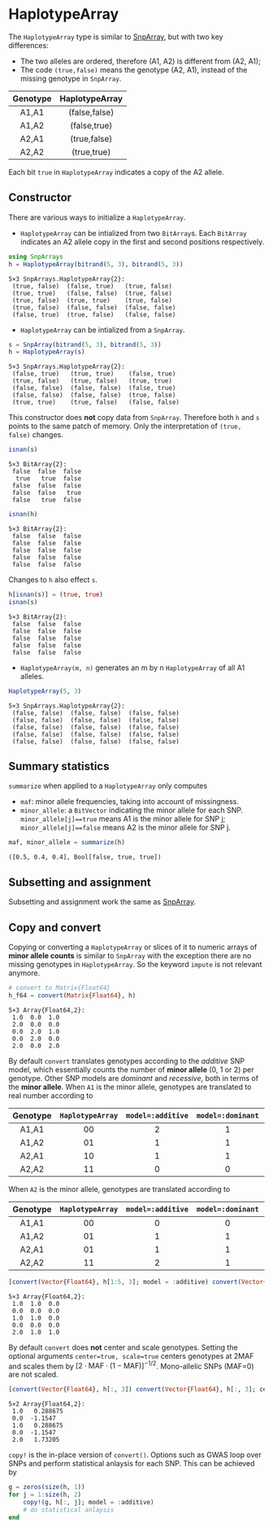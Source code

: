 
# HaplotypeArray

The `HaplotypeArray` type is similar to [SnpArray](@ref), but with two key differences:  

* The two alleles are ordered, therefore (A1, A2) is different from (A2, A1);  
* The code `(true,false)` means the genotype (A2, A1), instead of the missing genotype in `SnpArray`.  

| Genotype | HaplotypeArray |  
|:---:|:---:|  
| A1,A1 | (false,false) |  
| A1,A2 | (false,true) |  
| A2,A1 | (true,false) |  
| A2,A2 | (true,true) |  
Each bit `true` in `HaplotypeArray` indicates a copy of the A2 allele. 

## Constructor

There are various ways to initialize a `HaplotypeArray`.  

* `HaplotypeArray` can be intialized from two `BitArray`s. Each `BitArray` indicates an A2 allele copy in the first and second positions respectively.


```julia
using SnpArrays
h = HaplotypeArray(bitrand(5, 3), bitrand(5, 3))
```




    5×3 SnpArrays.HaplotypeArray{2}:
     (true, false)  (false, true)   (true, false) 
     (true, true)   (false, false)  (true, false) 
     (true, false)  (true, true)    (true, false) 
     (true, false)  (false, false)  (false, false)
     (false, true)  (true, false)   (false, false)



* `HaplotypeArray` can be intialized from a `SnpArray`.


```julia
s = SnpArray(bitrand(5, 3), bitrand(5, 3))
h = HaplotypeArray(s)
```




    5×3 SnpArrays.HaplotypeArray{2}:
     (false, true)   (true, true)    (false, true) 
     (true, false)   (true, false)   (true, true)  
     (false, false)  (false, false)  (false, true) 
     (false, false)  (false, false)  (true, false) 
     (true, true)    (true, false)   (false, false)



This constructor does **not** copy data from `SnpArray`. Therefore both `h` and `s` points to the same patch of memory. Only the interpretation of `(true, false)` changes.


```julia
isnan(s)
```




    5×3 BitArray{2}:
     false  false  false
      true   true  false
     false  false  false
     false  false   true
     false   true  false




```julia
isnan(h)
```




    5×3 BitArray{2}:
     false  false  false
     false  false  false
     false  false  false
     false  false  false
     false  false  false



Changes to `h` also effect `s`.


```julia
h[isnan(s)] = (true, true)
isnan(s)
```




    5×3 BitArray{2}:
     false  false  false
     false  false  false
     false  false  false
     false  false  false
     false  false  false



* `HaplotypeArray(m, n)` generates an m by n `HaplotypeArray` of all A1 alleles.


```julia
HaplotypeArray(5, 3)
```




    5×3 SnpArrays.HaplotypeArray{2}:
     (false, false)  (false, false)  (false, false)
     (false, false)  (false, false)  (false, false)
     (false, false)  (false, false)  (false, false)
     (false, false)  (false, false)  (false, false)
     (false, false)  (false, false)  (false, false)



## Summary statistics

`summarize` when applied to a `HaplotypeArray` only computes  

* `maf`: minor allele frequencies, taking into account of missingness.  
* `minor_allele`: a `BitVector` indicating the minor allele for each SNP.   `minor_allele[j]==true` means A1 is the minor allele for SNP j; `minor_allele[j]==false` means A2 is the minor allele for SNP j.  


```julia
maf, minor_allele = summarize(h)
```




    ([0.5, 0.4, 0.4], Bool[false, true, true])



## Subsetting and assignment

Subsetting and assignment work the same as [SnpArray](@ref).

## Copy and convert

Copying or converting a `HaplotypeArray` or slices of it to numeric arrays of **minor allele counts** is similar to `SnpArray` with the exception there are no missing genotypes in `HaplotypeArray`. So the keyword `impute` is not relevant anymore.


```julia
# convert to Matrix{Float64}
h_f64 = convert(Matrix{Float64}, h)
```




    5×3 Array{Float64,2}:
     1.0  0.0  1.0
     2.0  0.0  0.0
     0.0  2.0  1.0
     0.0  2.0  0.0
     2.0  0.0  2.0



By default `convert` translates genotypes according to the *additive* SNP model, which essentially counts the number of **minor allele** (0, 1 or 2) per genotype. Other SNP models are *dominant* and *recessive*, both in terms of the **minor allele**. When `A1` is the minor allele, genotypes are translated to real number according to

| Genotype | `HaplotypeArray` | `model=:additive` | `model=:dominant` | `model=:recessive` |    
|:---:|:---:|:---:|:---:|:---:|  
| A1,A1 | 00 | 2 | 1 | 1 |  
| A1,A2 | 01 | 1 | 1 | 0 |  
| A2,A1 | 10 | 1 | 1 | 0 |  
| A2,A2 | 11 | 0 | 0 | 0 |  

When `A2` is the minor allele, genotypes are translated according to

| Genotype | `HaplotypeArray` | `model=:additive` | `model=:dominant` | `model=:recessive` |    
|:---:|:---:|:---:|:---:|:---:|  
| A1,A1 | 00 | 0 | 0 | 0 |  
| A1,A2 | 01 | 1 | 1 | 0 |  
| A2,A1 | 01 | 1 | 1 | 0 |  
| A2,A2 | 11 | 2 | 1 | 1 |  


```julia
[convert(Vector{Float64}, h[1:5, 3]; model = :additive) convert(Vector{Float64}, h[1:5, 3]; model = :dominant) convert(Vector{Float64}, h[1:5, 3]; model = :recessive)]
```




    5×3 Array{Float64,2}:
     1.0  1.0  0.0
     0.0  0.0  0.0
     1.0  1.0  0.0
     0.0  0.0  0.0
     2.0  1.0  1.0



By default `convert` does **not** center and scale genotypes. Setting the optional arguments `center=true, scale=true` centers genotypes at 2MAF and scales them by $[2 \cdot \text{MAF} \cdot (1 - \text{MAF})]^{-1/2}$. Mono-allelic SNPs (MAF=0) are not scaled.


```julia
[convert(Vector{Float64}, h[:, 3]) convert(Vector{Float64}, h[:, 3]; center = true, scale = true)]
```




    5×2 Array{Float64,2}:
     1.0   0.288675
     0.0  -1.1547  
     1.0   0.288675
     0.0  -1.1547  
     2.0   1.73205 



`copy!` is the in-place version of `convert()`. Options such as GWAS loop over SNPs and perform statistical anlaysis for each SNP. This can be achieved by


```julia
g = zeros(size(h, 1))
for j = 1:size(h, 2)
    copy!(g, h[:, j]; model = :additive)
    # do statistical anlaysis
end
```
